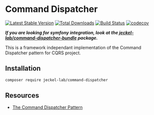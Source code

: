 # Command Dispatcher
[![Latest Stable Version](https://poser.pugx.org/jeckel-lab/command-dispatcher/v/stable)](https://packagist.org/packages/jeckel-lab/command-dispatcher)
[![Total Downloads](https://poser.pugx.org/jeckel-lab/command-dispatcher/downloads)](https://packagist.org/packages/jeckel-lab/command-dispatcher)
[![Build Status](https://travis-ci.org/Jeckel-Lab/command-dispatcher.svg?branch=master)](https://travis-ci.org/Jeckel-Lab/command-dispatcher)
[![codecov](https://codecov.io/gh/jeckel-lab/command-dispatcher/branch/master/graph/badge.svg)](https://codecov.io/gh/jeckel-lab/command-dispatcher)

***If you are looking for symfony integration, look at the [jeckel-lab/command-dispatcher-bundle](https://packagist.org/packages/jeckel-lab/command-dispatcher-bundle) package.***

This is a framework independant implementation of the Command Dispatcher pattern for CQRS project.

## Installation

```bash
composer require jeckel-lab/command-dispatcher
```

## Resources

- [The Command Dispatcher Pattern](https://olvlvl.com/2018-04-command-dispatcher-pattern)
